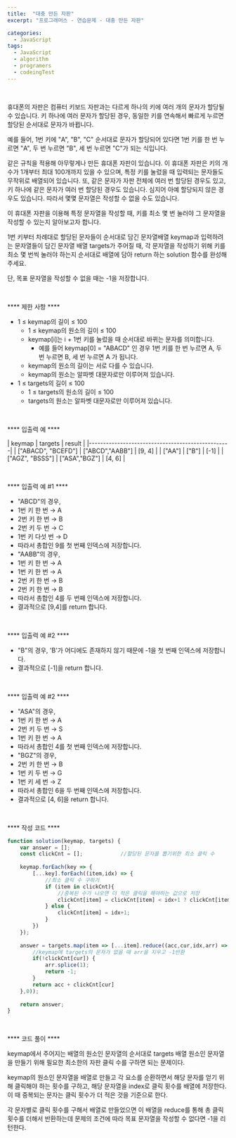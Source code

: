 ```yaml
---
title:  "대충 만든 자판"
excerpt: "프로그래머스 - 연습문제 - 대충 만든 자판"

categories:
  - JavaScript
tags: 
  - JavaScript
  - algorithm 
  - programers
  - codeingTest
---
```


<br/>

휴대폰의 자판은 컴퓨터 키보드 자판과는 다르게 하나의 키에 여러 개의 문자가 할당될 수 있습니다. 키 하나에 여러 문자가 할당된 경우, 동일한 키를 연속해서 빠르게 누르면 할당된 순서대로 문자가 바뀝니다.

예를 들어, 1번 키에 "A", "B", "C" 순서대로 문자가 할당되어 있다면 1번 키를 한 번 누르면 "A", 두 번 누르면 "B", 세 번 누르면 "C"가 되는 식입니다.

같은 규칙을 적용해 아무렇게나 만든 휴대폰 자판이 있습니다. 이 휴대폰 자판은 키의 개수가 1개부터 최대 100개까지 있을 수 있으며, 특정 키를 눌렀을 때 입력되는 문자들도 무작위로 배열되어 있습니다. 또, 같은 문자가 자판 전체에 여러 번 할당된 경우도 있고, 키 하나에 같은 문자가 여러 번 할당된 경우도 있습니다. 심지어 아예 할당되지 않은 경우도 있습니다. 따라서 몇몇 문자열은 작성할 수 없을 수도 있습니다.

이 휴대폰 자판을 이용해 특정 문자열을 작성할 때, 키를 최소 몇 번 눌러야 그 문자열을 작성할 수 있는지 알아보고자 합니다.

1번 키부터 차례대로 할당된 문자들이 순서대로 담긴 문자열배열 keymap과 입력하려는 문자열들이 담긴 문자열 배열 targets가 주어질 때, 각 문자열을 작성하기 위해 키를 최소 몇 번씩 눌러야 하는지 순서대로 배열에 담아 return 하는 solution 함수를 완성해 주세요.

단, 목표 문자열을 작성할 수 없을 때는 -1을 저장합니다.

<br/>

 **** 제한 사항 ****

  * 1 ≤ keymap의 길이 ≤ 100
    * 1 ≤ keymap의 원소의 길이 ≤ 100
    * keymap[i]는 i + 1번 키를 눌렀을 때 순서대로 바뀌는 문자를 의미합니다.
      * 예를 들어 keymap[0] = "ABACD" 인 경우 1번 키를 한 번 누르면 A, 두 번 누르면 B, 세 번 누르면 A 가 됩니다.
    * keymap의 원소의 길이는 서로 다를 수 있습니다.
    * keymap의 원소는 알파벳 대문자로만 이루어져 있습니다.
  * 1 ≤ targets의 길이 ≤ 100
    * 1 ≤ targets의 원소의 길이 ≤ 100
    * targets의 원소는 알파벳 대문자로만 이루어져 있습니다.

<br/>

 **** 입출력 예 ****

| keymap             |	    targets    |  result	 | 
|--------------------------------------------------|
| ["ABACD", "BCEFD"] | ["ABCD","AABB"] |	[9, 4] 	 |
| ["AA"]		         | ["B"]           |  [-1]     | 
| ["AGZ", "BSSS"]		 | ["ASA","BGZ"]   |  [4, 6]   |  



<br/>

 **** 입출력 예 #1 ****

 * "ABCD"의 경우,
 * 1번 키 한 번 → A
 * 2번 키 한 번 → B
 * 2번 키 두 번 → C
 * 1번 키 다섯 번 → D
 * 따라서 총합인 9를 첫 번째 인덱스에 저장합니다.
 * "AABB"의 경우,
 * 1번 키 한 번 → A
 * 1번 키 한 번 → A
 * 2번 키 한 번 → B
 * 2번 키 한 번 → B
 * 따라서 총합인 4를 두 번째 인덱스에 저장합니다.
 * 결과적으로 [9,4]를 return 합니다.


<br/>



 **** 입출력 예 #2 ****

 * "B"의 경우, 'B'가 어디에도 존재하지 않기 때문에 -1을 첫 번째 인덱스에 저장합니다.
 * 결과적으로 [-1]을 return 합니다.

<br/>


  **** 입출력 예 #2 ****

 * "ASA"의 경우,
 * 1번 키 한 번 → A
 * 2번 키 두 번 → S
 * 1번 키 한 번 → A
 * 따라서 총합인 4를 첫 번째 인덱스에 저장합니다.
 * "BGZ"의 경우,
 * 2번 키 한 번 → B
 * 1번 키 두 번 → G
 * 1번 키 세 번 → Z
 * 따라서 총합인 6을 두 번째 인덱스에 저장합니다.
 * 결과적으로 [4, 6]을 return 합니다.


<br/>

**** 작성 코드 ****


```javascript
function solution(keymap, targets) {
    var answer = [];
    const clickCnt = [];            //할당된 문자를 뽑기위한 최소 클릭 수
    
    keymap.forEach(key => {
        [...key].forEach((item,idx) => {
            //최소 클릭 수 구하기
            if (item in clickCnt){
                //중복된 수가 나오면 더 적은 클릭을 해야하는 값으로 저장
                clickCnt[item] = clickCnt[item] < idx+1 ? clickCnt[item] : idx + 1;
            } else {
                clickCnt[item] = idx+1;
            }
        })
    });
    
    answer = targets.map(item => [...item].reduce((acc,cur,idx,arr) => {
        //keymap에 targets의 문자가 없을 때 arr을 지우고 -1반환
        if(!clickCnt[cur]) {
            arr.splice(1);
            return -1;
        }
        return acc + clickCnt[cur]
    },0));
    
    return answer;
}
```


 <br/>

**** 코드 풀이 ****

keymap에서 주어지는 배열의 원소인 문자열의 순서대로 targets 배열 원소인 문자열을 만들기 위해 필요한 최소한의 자판 클릭 수를 구하면 되는 문제이다.

keymap의 원소인 문자열을 배열로 만들고 각 요소를 순환하면서 해당 문자를 얻기 위해 클릭해야 하는 횟수를 구하고, 해당 문자열을 index로 클릭 횟수를 배열에 저장한다. 이 때 중복되는 문자는 클릭 횟수가 더 적은 것을 기준으로 한다.

각 문자별로 클릭 횟수를 구해서 배열로 만들었으면 이 배열을 reduce를 통해 총 클릭 횟수를 더해서 반환하는데 문제의 조건에 따라 목표 문자열을 작성할 수 없다면 -1을 리턴한다.





